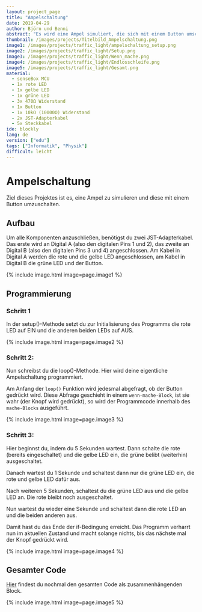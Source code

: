 ```yaml
---
layout: project_page
title: "Ampelschaltung"
date: 2019-04-29
author: Björn und Benni
abstract: "Es wird eine Ampel simuliert, die sich mit einem Button umschalten lässt."
thumbnail: /images/projects/Titelbild_Ampelschaltung.png
image1: /images/projects/traffic_light/ampelschaltung_setup.png
image2: /images/projects/traffic_light/Setup.png
image3: /images/projects/traffic_light/Wenn_mache.png
image4: /images/projects/traffic_light/Endlosschleife.png
image5: /images/projects/traffic_light/Gesamt.png
material:
  - senseBox MCU
  - 1x rote LED
  - 1x gelbe LED
  - 1x grüne LED
  - 3x 470Ω Widerstand
  - 1x Button
  - 1x 10kΩ (10000Ω) Widerstand
  - 2x JST-Adapterkabel
  - 5x Steckkabel
ide: blockly
lang: de
version: ["edu"]
tags: ["Informatik", "Physik"]
difficult: leicht
---
```


# Ampelschaltung

Ziel dieses Projektes ist es, eine Ampel zu simulieren und diese mit einem Button umzuschalten.

## Aufbau

Um alle Komponenten anzuschließen, benötigst du zwei JST-Adapterkabel. Das erste wird an Digital A (also den digitalen Pins 1 und 2), das zweite an Digital B (also den digitalen Pins 3 und 4) angeschlossen. Am Kabel in Digital A werden die rote und die gelbe LED angeschlossen, am Kabel in Digital B die grüne LED und der Button.

{% include image.html image=page.image1 %}

## Programmierung

### Schritt 1

In der setup()-Methode setzt du zur Initialisierung des Programms die rote LED auf EIN und die anderen beiden LEDs auf AUS.

{% include image.html image=page.image2 %}

### Schritt 2:

Nun schreibst du die loop()-Methode. Hier wird deine eigentliche Ampelschaltung programmiert.

Am Anfang der `loop()` Funktion wird jedesmal abgefragt, ob der Button gedrückt wird.
Diese Abfrage geschieht in einem `wenn-mache-Block`, ist sie wahr (der Knopf wird gedrückt), so wird der Programmcode innerhalb des `mache-Blocks` ausgeführt.

{% include image.html image=page.image3 %}

### Schritt 3:

Hier beginnst du, indem du 5 Sekunden wartest. Dann schalte die rote (bereits eingeschaltet) und die gelbe LED ein, die grüne belibt (weiterhin) ausgeschaltet.

Danach wartest du 1 Sekunde und schaltest dann nur die grüne LED ein, die rote und gelbe LED dafür aus.

Nach weiteren 5 Sekunden, schaltest du die grüne LED aus und die gelbe LED an. Die rote bleibt noch ausgeschaltet.

Nun wartest du wieder eine Sekunde und schaltest dann die rote LED an und die beiden anderen aus.

Damit hast du das Ende der if-Bedingung erreicht. Das Programm verharrt nun im aktuellen Zustand und macht solange nichts, bis das nächste mal der Knopf gedrückt wird.

{% include image.html image=page.image4 %}

## Gesamter Code

[Hier](https://blockly.sensebox.de/gallery/63bc2b33d2853f0013b1dfe8) findest du nochmal den gesamten Code als zusammenhängenden Block.

{% include image.html image=page.image5 %}

